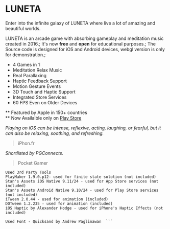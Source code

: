 # LUNETA

Enter into the infinite galaxy of LUNETA where live a lot of amazing and beautiful worlds.

LUNETA is an arcade game with absorbing gameplay and meditation music created in 2016.;
It's now **free** and **open** for educational purposes.;
The Source code is designed for iOS and Android devices, webgl version is only for demonstration.;

- 4 Games in 1
- Meditation Relax Music
- Real Parallaxing
- Haptic Feedback Support
- Motion Gesture Events
- 3D Touch and Haptic Support
- Integrated Store Services
- 60 FPS Even on Older Devices

** Featured by Apple in 150+ countries  
** Now Availaible only on [Play Store](https://play.google.com/store/apps/details?id=com.markhunanyan.luneta)




_Playing on iOS can be intense, reflexive, acting, laughing, or fearful, but it can also be relaxing, soothing, and refreshing._
>iPhon.fr

_Shortlisted by PGConnects._
>Pocket Gamer






 
```Unity version 2018.4.27f1  
Used 3rd Party Tools  
PlayMaker 1.9.0.p12- used for finite state solotion (not included)  
Stan's Assets iOS Native 9.11/24 - used for App Store services (not included)  
Stan's Assets Android Native 9.10/24 - used for Play Store services (not included)  
iTween 2.0.44 - used for animation (included)  
DOTween 1.2.235 - used for animation (included)  
iOS Haptic by Alexander Hodge - used for iPhone's Haptic Effects (not included)  

Used Font - Quicksand by Andrew Paglinawan  ```
